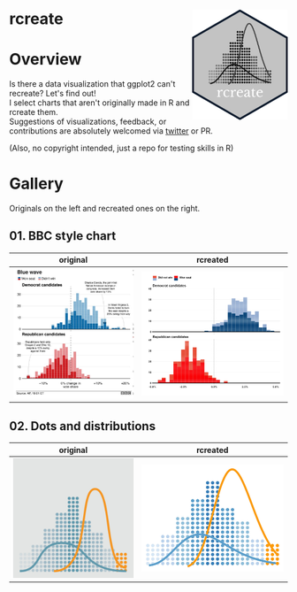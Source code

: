 # rcreate <img src="logo/rcreate_sticker.jpeg" align="right" height="200" />


# Overview

Is there a data visualization that ggplot2 can't recreate? Let's find out!  
I select charts that aren't originally made in R and rcreate them.  
Suggestions of visualizations, feedback, or contributions are absolutely welcomed via [twitter](https://twitter.com/haro_ca_) or PR.

(Also, no copyright intended, just a repo for testing skills in R)

# Gallery
Originals on the left and recreated ones on the right.  
## 01. BBC style chart
original             |  rcreated
:-------------------------:|:-------------------------:
<img src="01-BBC_style_chart/original_viz.jpeg" width="500" /> | <img src="01-BBC_style_chart/rcreated_viz.jpeg" width="600" /> 

## 02. Dots and distributions
original             |  rcreated
:-------------------------:|:-------------------------:
<img src="02-dots_and_dists/original_viz.jpeg" width="500" /> | <img src="02-dots_and_dists/rcreated_viz.jpeg" width="600" /> 






